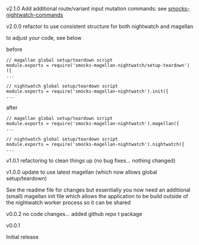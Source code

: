 v2.1.0
Add additional route/variant input mutation commands: see [smocks-nightwatch-commands](https://github.com/jhudson8/smocks-magellan-nightwatch#smocks-nightwatch-commands)

v2.0.0
refactor to use consistent structure for both nightwatch and magellan

to adjust your code, see below

before
```
// magellan global setup/teardown script
module.exports = require('smocks-magellan-nightwatch/setup-teardown')({
...

// nightwatch global setup/teardown script
module.exports = require('smocks-magellan-nightwatch').init({
...
```

after
```
// magellan global setup/teardown script
module.exports = require('smocks-magellan-nightwatch').magellan({
...

// nightwatch global setup/teardown script
module.exports = require('smocks-magellan-nightwatch').nightwatch({
...
```

v1.0.1
refactoring to clean things up (no bug fixes... nothing changed)

v1.0.0
update to use latest magellan (which now allows global setup/teardown)

See the readme file for changes but essentially you now need an additional (small) magellan init file which allows the application to be build outside of the nightwatch worker process so it can be shared

v0.0.2
  no code changes... added github repo t package

v0.0.1

  Initial release

